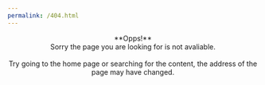 ```yaml
---
permalink: /404.html
---
```

<center>**Opps!**</center>

<center>Sorry the page you are looking for is not avaliable. </center>
<br>
<center>Try going to the home page or searching for the content, the address of the page may have changed.</center>